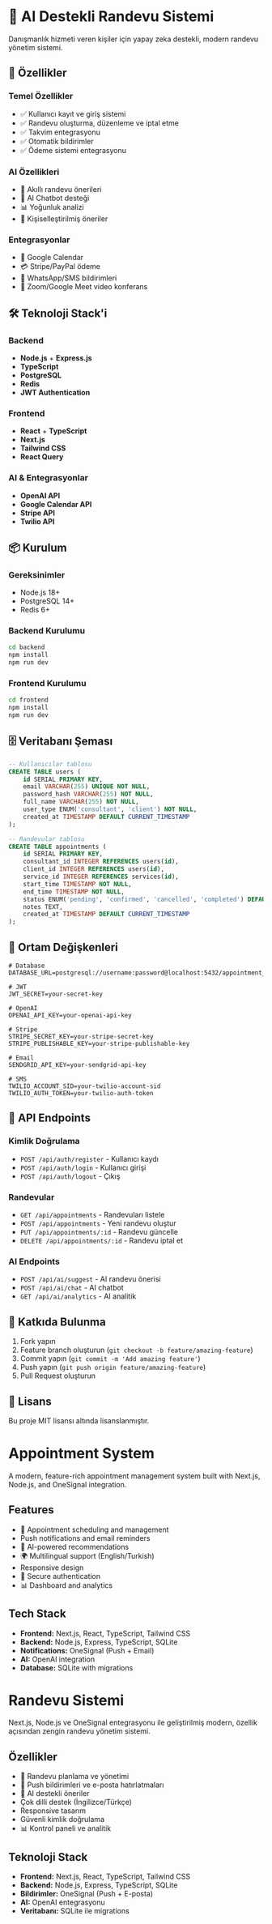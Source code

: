 # 🤖 AI Destekli Randevu Sistemi

Danışmanlık hizmeti veren kişiler için yapay zeka destekli, modern randevu yönetim sistemi.

## 🚀 Özellikler

### Temel Özellikler
- ✅ Kullanıcı kayıt ve giriş sistemi
- ✅ Randevu oluşturma, düzenleme ve iptal etme
- ✅ Takvim entegrasyonu
- ✅ Otomatik bildirimler
- ✅ Ödeme sistemi entegrasyonu

### AI Özellikleri
- 🤖 Akıllı randevu önerileri
- 💬 AI Chatbot desteği
- 📊 Yoğunluk analizi
- 🎯 Kişiselleştirilmiş öneriler

### Entegrasyonlar
- 📅 Google Calendar
- 💳 Stripe/PayPal ödeme
- 📱 WhatsApp/SMS bildirimleri
- 🎥 Zoom/Google Meet video konferans

## 🛠️ Teknoloji Stack'i

### Backend
- **Node.js** + **Express.js**
- **TypeScript**
- **PostgreSQL**
- **Redis**
- **JWT Authentication**

### Frontend
- **React** + **TypeScript**
- **Next.js**
- **Tailwind CSS**
- **React Query**

### AI & Entegrasyonlar
- **OpenAI API**
- **Google Calendar API**
- **Stripe API**
- **Twilio API**

## 📦 Kurulum

### Gereksinimler
- Node.js 18+
- PostgreSQL 14+
- Redis 6+

### Backend Kurulumu
```bash
cd backend
npm install
npm run dev
```

### Frontend Kurulumu
```bash
cd frontend
npm install
npm run dev
```

## 🗄️ Veritabanı Şeması

```sql
-- Kullanıcılar tablosu
CREATE TABLE users (
    id SERIAL PRIMARY KEY,
    email VARCHAR(255) UNIQUE NOT NULL,
    password_hash VARCHAR(255) NOT NULL,
    full_name VARCHAR(255) NOT NULL,
    user_type ENUM('consultant', 'client') NOT NULL,
    created_at TIMESTAMP DEFAULT CURRENT_TIMESTAMP
);

-- Randevular tablosu
CREATE TABLE appointments (
    id SERIAL PRIMARY KEY,
    consultant_id INTEGER REFERENCES users(id),
    client_id INTEGER REFERENCES users(id),
    service_id INTEGER REFERENCES services(id),
    start_time TIMESTAMP NOT NULL,
    end_time TIMESTAMP NOT NULL,
    status ENUM('pending', 'confirmed', 'cancelled', 'completed') DEFAULT 'pending',
    notes TEXT,
    created_at TIMESTAMP DEFAULT CURRENT_TIMESTAMP
);
```

## 🔧 Ortam Değişkenleri

```env
# Database
DATABASE_URL=postgresql://username:password@localhost:5432/appointment_system

# JWT
JWT_SECRET=your-secret-key

# OpenAI
OPENAI_API_KEY=your-openai-api-key

# Stripe
STRIPE_SECRET_KEY=your-stripe-secret-key
STRIPE_PUBLISHABLE_KEY=your-stripe-publishable-key

# Email
SENDGRID_API_KEY=your-sendgrid-api-key

# SMS
TWILIO_ACCOUNT_SID=your-twilio-account-sid
TWILIO_AUTH_TOKEN=your-twilio-auth-token
```

## 📱 API Endpoints

### Kimlik Doğrulama
- `POST /api/auth/register` - Kullanıcı kaydı
- `POST /api/auth/login` - Kullanıcı girişi
- `POST /api/auth/logout` - Çıkış

### Randevular
- `GET /api/appointments` - Randevuları listele
- `POST /api/appointments` - Yeni randevu oluştur
- `PUT /api/appointments/:id` - Randevu güncelle
- `DELETE /api/appointments/:id` - Randevu iptal et

### AI Endpoints
- `POST /api/ai/suggest` - AI randevu önerisi
- `POST /api/ai/chat` - AI chatbot
- `GET /api/ai/analytics` - AI analitik

## 🤝 Katkıda Bulunma

1. Fork yapın
2. Feature branch oluşturun (`git checkout -b feature/amazing-feature`)
3. Commit yapın (`git commit -m 'Add amazing feature'`)
4. Push yapın (`git push origin feature/amazing-feature`)
5. Pull Request oluşturun

## 📄 Lisans

Bu proje MIT lisansı altında lisanslanmıştır.

# Appointment System

A modern, feature-rich appointment management system built with Next.js, Node.js, and OneSignal integration.

## Features
- 📅 Appointment scheduling and management
-    Push notifications and email reminders
- 🤖 AI-powered recommendations
- 🌍 Multilingual support (English/Turkish)
-    Responsive design
- 🔐 Secure authentication
- 📊 Dashboard and analytics

## Tech Stack
- **Frontend:** Next.js, React, TypeScript, Tailwind CSS
- **Backend:** Node.js, Express, TypeScript, SQLite
- **Notifications:** OneSignal (Push + Email)
- **AI:** OpenAI integration
- **Database:** SQLite with migrations

# Randevu Sistemi

Next.js, Node.js ve OneSignal entegrasyonu ile geliştirilmiş modern, özellik açısından zengin randevu yönetim sistemi.

## Özellikler
- 📅 Randevu planlama ve yönetimi
- 🔔 Push bildirimleri ve e-posta hatırlatmaları
- 🤖 AI destekli öneriler
-    Çok dilli destek (İngilizce/Türkçe)
-    Responsive tasarım
-    Güvenli kimlik doğrulama
- 📊 Kontrol paneli ve analitik

## Teknoloji Stack
- **Frontend:** Next.js, React, TypeScript, Tailwind CSS
- **Backend:** Node.js, Express, TypeScript, SQLite
- **Bildirimler:** OneSignal (Push + E-posta)
- **AI:** OpenAI entegrasyonu
- **Veritabanı:** SQLite ile migrations
